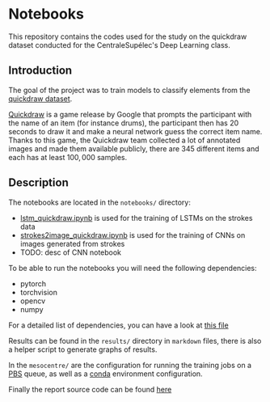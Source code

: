 # Notebooks

This repository contains the codes used for the study on the quickdraw dataset conducted for the CentraleSupélec's Deep Learning class.

## Introduction

The goal of the project was to train models to classify elements from the [quickdraw dataset](https://quickdraw.withgoogle.com/data).

[Quickdraw](https://quickdraw.withgoogle.com/) is a game release by Google that prompts the participant with the name of an item  (for instance drums), the participant then has 20 seconds to draw it and make a neural network guess the correct item name. Thanks to this game, the Quickdraw team collected a lot of annotated images and made them available publicly, there are 345 different items and each has at least $100,000$ samples.

## Description

The notebooks are located in the `notebooks/` directory:
- [lstm_quickdraw.ipynb](./notebooks/lstm_quickdraw.ipynb) is used for the training of LSTMs on the strokes data
- [strokes2image_quickdraw.ipynb](./notebooks/strokes2image_quickdraw.ipynb) is used for the training of CNNs on images generated from strokes
- TODO: desc of CNN notebook

To be able to run the notebooks you will need the following dependencies:
- pytorch
- torchvision
- opencv
- numpy

For a detailed list of dependencies, you can have a look at [this file](./mesocentre/config/environment.yml)

Results can be found in the `results/` directory in `markdown` files, there is also a helper script to generate graphs of results.

In the `mesocentre/` are the configuration for running the training jobs on a [PBS](https://en.wikipedia.org/wiki/Portable_Batch_System) queue, as well as a [conda](https://docs.conda.io/en/latest/) environment configuration.

Finally the report source code can be found [here](https://github.com/cs-deep-quickdraw/report/tree/master)
